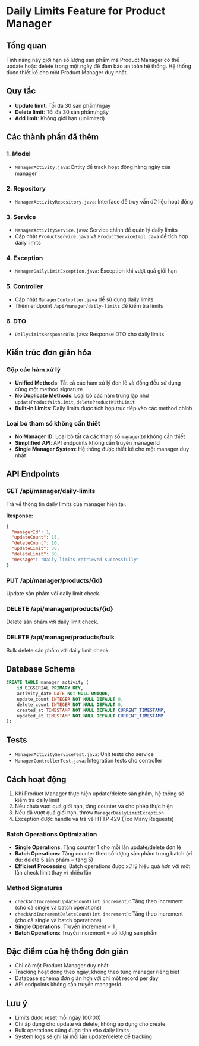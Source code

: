 # Daily Limits Feature for Product Manager

## Tổng quan

Tính năng này giới hạn số lượng sản phẩm mà Product Manager có thể update hoặc delete trong một ngày để đảm bảo an toàn hệ thống. Hệ thống được thiết kế cho một Product Manager duy nhất.

## Quy tắc

- **Update limit**: Tối đa 30 sản phẩm/ngày
- **Delete limit**: Tối đa 30 sản phẩm/ngày  
- **Add limit**: Không giới hạn (unlimited)

## Các thành phần đã thêm

### 1. Model
- `ManagerActivity.java`: Entity để track hoạt động hàng ngày của manager

### 2. Repository
- `ManagerActivityRepository.java`: Interface để truy vấn dữ liệu hoạt động

### 3. Service
- `ManagerActivityService.java`: Service chính để quản lý daily limits
- Cập nhật `ProductService.java` và `ProductServiceImpl.java` để tích hợp daily limits

### 4. Exception
- `ManagerDailyLimitException.java`: Exception khi vượt quá giới hạn

### 5. Controller
- Cập nhật `ManagerController.java` để sử dụng daily limits
- Thêm endpoint `/api/manager/daily-limits` để kiểm tra limits

### 6. DTO
- `DailyLimitsResponseDTO.java`: Response DTO cho daily limits

## Kiến trúc đơn giản hóa

### Gộp các hàm xử lý
- **Unified Methods**: Tất cả các hàm xử lý đơn lẻ và đống đều sử dụng cùng một method signature
- **No Duplicate Methods**: Loại bỏ các hàm trùng lặp như `updateProductWithLimit`, `deleteProductWithLimit`
- **Built-in Limits**: Daily limits được tích hợp trực tiếp vào các method chính

### Loại bỏ tham số không cần thiết
- **No Manager ID**: Loại bỏ tất cả các tham số `managerId` không cần thiết
- **Simplified API**: API endpoints không cần truyền managerId
- **Single Manager System**: Hệ thống được thiết kế cho một manager duy nhất

## API Endpoints

### GET /api/manager/daily-limits
Trả về thông tin daily limits của manager hiện tại.

**Response:**
```json
{
  "managerId": 1,
  "updateCount": 15,
  "deleteCount": 10,
  "updateLimit": 30,
  "deleteLimit": 30,
  "message": "Daily limits retrieved successfully"
}
```

### PUT /api/manager/products/{id}
Update sản phẩm với daily limit check.

### DELETE /api/manager/products/{id}
Delete sản phẩm với daily limit check.

### DELETE /api/manager/products/bulk
Bulk delete sản phẩm với daily limit check.

## Database Schema

```sql
CREATE TABLE manager_activity (
    id BIGSERIAL PRIMARY KEY,
    activity_date DATE NOT NULL UNIQUE,
    update_count INTEGER NOT NULL DEFAULT 0,
    delete_count INTEGER NOT NULL DEFAULT 0,
    created_at TIMESTAMP NOT NULL DEFAULT CURRENT_TIMESTAMP,
    updated_at TIMESTAMP NOT NULL DEFAULT CURRENT_TIMESTAMP
);
```

## Tests

- `ManagerActivityServiceTest.java`: Unit tests cho service
- `ManagerControllerTest.java`: Integration tests cho controller

## Cách hoạt động

1. Khi Product Manager thực hiện update/delete sản phẩm, hệ thống sẽ kiểm tra daily limit
2. Nếu chưa vượt quá giới hạn, tăng counter và cho phép thực hiện
3. Nếu đã vượt quá giới hạn, throw `ManagerDailyLimitException`
4. Exception được handle và trả về HTTP 429 (Too Many Requests)

### Batch Operations Optimization
- **Single Operations**: Tăng counter 1 cho mỗi lần update/delete đơn lẻ
- **Batch Operations**: Tăng counter theo số lượng sản phẩm trong batch (ví dụ: delete 5 sản phẩm = tăng 5)
- **Efficient Processing**: Batch operations được xử lý hiệu quả hơn với một lần check limit thay vì nhiều lần

### Method Signatures
- `checkAndIncrementUpdateCount(int increment)`: Tăng theo increment (cho cả single và batch operations)
- `checkAndIncrementDeleteCount(int increment)`: Tăng theo increment (cho cả single và batch operations)
- **Single Operations**: Truyền increment = 1
- **Batch Operations**: Truyền increment = số lượng sản phẩm

## Đặc điểm của hệ thống đơn giản

- Chỉ có một Product Manager duy nhất
- Tracking hoạt động theo ngày, không theo từng manager riêng biệt
- Database schema đơn giản hơn với chỉ một record per day
- API endpoints không cần truyền managerId

## Lưu ý

- Limits được reset mỗi ngày (00:00)
- Chỉ áp dụng cho update và delete, không áp dụng cho create
- Bulk operations cũng được tính vào daily limits
- System logs sẽ ghi lại mỗi lần update/delete để tracking 